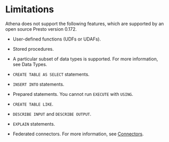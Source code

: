 # Limitations<a name="other-notable-limitations"></a>

Athena does not support the following features, which are supported by an open source Presto version 0\.172\.

+ User\-defined functions \(UDFs or UDAFs\)\.

+ Stored procedures\.

+ A particular subset of data types is supported\. For more information, see Data Types\.

+ `CREATE TABLE AS SELECT` statements\.

+ `INSERT INTO` statements\. 

+ Prepared statements\. You cannot run `EXECUTE` with `USING`\.

+ `CREATE TABLE LIKE`\.

+ `DESCRIBE INPUT` and `DESCRIBE OUTPUT`\.

+ `EXPLAIN` statements\.

+ Federated connectors\. For more information, see [Connectors](https://prestodb.io/docs/0.172/connector.html)\.